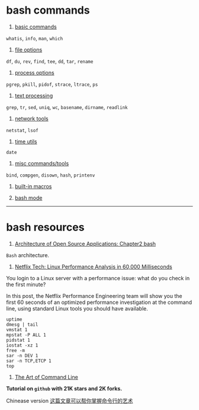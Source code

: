 bash commands
=============

1. [basic commands](basic.md)

  `whatis`, `info`, `man`, `which`

1. [file options](file.md)

  `df`, `du`, `rev`, `find`, `tee`, `dd`, `tar`, `rename`

1. [process options](proc.md)

  `pgrep`, `pkill`, `pidof`, `strace`, `ltrace`, `ps`

1. [text processing](text.md)

  `grep`, `tr`, `sed`, `uniq`, `wc`, `basename`, `dirname`, `readlink`

1. [network tools](network.md)

  `netstat`, `lsof`

1. [time utils](time.md)

  `date`

1. [misc commands/tools](misc.md)

  `bind`, `compgen`, `disown`, `hash`, `printenv`

1. [built-in macros](macro.md)

1. [bash mode](bash-mode.md)


--------------------

# bash resources

1. [Architecture of Open Source Applications: Chapter2 bash](http://www.aosabook.org/en/bash.html)

  `Bash` architecture.

1. [Netflix Tech: Linux Performance Analysis in 60,000 Milliseconds](http://techblog.netflix.com/2015/11/linux-performance-analysis-in-60s.html)

  You login to a Linux server with a performance issue: what do you check in
  the first minute?

  In this post, the Netflix Performance Engineering team will show you the
  first 60 seconds of an optimized performance investigation at the command
  line, using standard Linux tools you should have available.

  ```shell
  uptime
  dmesg | tail
  vmstat 1
  mpstat -P ALL 1
  pidstat 1
  iostat -xz 1
  free -m
  sar -n DEV 1
  sar -n TCP,ETCP 1
  top
  ```

1. [The Art of Command Line](https://github.com/jlevy/the-art-of-command-line)

  **Tutorial on `github` with 21K stars and 2K forks.**

  Chinease version [这篇文章可以帮你掌握命令行的艺术](http://blog.jobbole.com/90364/)
